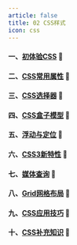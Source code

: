 ```yaml
---
article: false
title: 02 CSS样式
icon: css
---
```


#### 一、[初体验CSS](/web/css/css01) :book:
#### 二、[CSS常用属性](/web/css/css02) :book:
#### 三、[CSS选择器](/web/css/css03) :book:
#### 四、[CSS盒子模型](/web/css/css04) :book:
#### 五、[浮动与定位](/web/css/css05) :book:
#### 六、[CSS3新特性](/web/css/css06) :book:
#### 七、[媒体查询](/web/css/css07) :book:
#### 八、[Grid网格布局](/web/css/css08) :book:
#### 九、[CSS应用技巧](/web/css/css09) :book:
#### 十、[CSS补充知识](/web/css/css10) :book:


